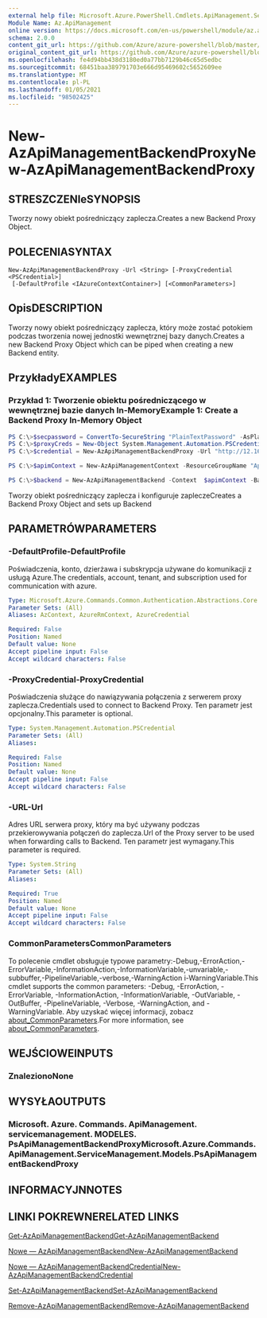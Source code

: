 ```yaml
---
external help file: Microsoft.Azure.PowerShell.Cmdlets.ApiManagement.ServiceManagement.dll-Help.xml
Module Name: Az.ApiManagement
online version: https://docs.microsoft.com/en-us/powershell/module/az.apimanagement/new-azapimanagementbackendproxy
schema: 2.0.0
content_git_url: https://github.com/Azure/azure-powershell/blob/master/src/ApiManagement/ApiManagement/help/New-AzApiManagementBackendProxy.md
original_content_git_url: https://github.com/Azure/azure-powershell/blob/master/src/ApiManagement/ApiManagement/help/New-AzApiManagementBackendProxy.md
ms.openlocfilehash: fe4d94bb438d3180ed0a77bb7129b46c65d5edbc
ms.sourcegitcommit: 68451baa389791703e666d95469602c5652609ee
ms.translationtype: MT
ms.contentlocale: pl-PL
ms.lasthandoff: 01/05/2021
ms.locfileid: "98502425"
---
```

# <span data-ttu-id="10553-101">New-AzApiManagementBackendProxy</span><span class="sxs-lookup"><span data-stu-id="10553-101">New-AzApiManagementBackendProxy</span></span>

## <span data-ttu-id="10553-102">STRESZCZENIe</span><span class="sxs-lookup"><span data-stu-id="10553-102">SYNOPSIS</span></span>
<span data-ttu-id="10553-103">Tworzy nowy obiekt pośredniczący zaplecza.</span><span class="sxs-lookup"><span data-stu-id="10553-103">Creates a new Backend Proxy Object.</span></span>

## <span data-ttu-id="10553-104">POLECENIA</span><span class="sxs-lookup"><span data-stu-id="10553-104">SYNTAX</span></span>

```
New-AzApiManagementBackendProxy -Url <String> [-ProxyCredential <PSCredential>]
 [-DefaultProfile <IAzureContextContainer>] [<CommonParameters>]
```

## <span data-ttu-id="10553-105">Opis</span><span class="sxs-lookup"><span data-stu-id="10553-105">DESCRIPTION</span></span>
<span data-ttu-id="10553-106">Tworzy nowy obiekt pośredniczący zaplecza, który może zostać potokiem podczas tworzenia nowej jednostki wewnętrznej bazy danych.</span><span class="sxs-lookup"><span data-stu-id="10553-106">Creates a new Backend Proxy Object which can be piped when creating a new Backend entity.</span></span>

## <span data-ttu-id="10553-107">Przykłady</span><span class="sxs-lookup"><span data-stu-id="10553-107">EXAMPLES</span></span>

### <span data-ttu-id="10553-108">Przykład 1: Tworzenie obiektu pośredniczącego w wewnętrznej bazie danych In-Memory</span><span class="sxs-lookup"><span data-stu-id="10553-108">Example 1: Create a Backend Proxy In-Memory Object</span></span>
```powershell
PS C:\>$secpassword = ConvertTo-SecureString "PlainTextPassword" -AsPlainText -Force
PS C:\>$proxyCreds = New-Object System.Management.Automation.PSCredential ("foo", $secpassword)
PS C:\>$credential = New-AzApiManagementBackendProxy -Url "http://12.168.1.1:8080" -ProxyCredential $proxyCreds

PS C:\>$apimContext = New-AzApiManagementContext -ResourceGroupName "Api-Default-WestUS" -ServiceName "contoso"

PS C:\>$backend = New-AzApiManagementBackend -Context  $apimContext -BackendId 123 -Url 'https://contoso.com/awesomeapi' -Protocol http -Title "first backend" -SkipCertificateChainValidation $true -Proxy $credential -Description "backend with proxy server"
```

<span data-ttu-id="10553-109">Tworzy obiekt pośredniczący zaplecza i konfiguruje zaplecze</span><span class="sxs-lookup"><span data-stu-id="10553-109">Creates a Backend Proxy Object and sets up Backend</span></span>

## <span data-ttu-id="10553-110">PARAMETRÓW</span><span class="sxs-lookup"><span data-stu-id="10553-110">PARAMETERS</span></span>

### <span data-ttu-id="10553-111">-DefaultProfile</span><span class="sxs-lookup"><span data-stu-id="10553-111">-DefaultProfile</span></span>
<span data-ttu-id="10553-112">Poświadczenia, konto, dzierżawa i subskrypcja używane do komunikacji z usługą Azure.</span><span class="sxs-lookup"><span data-stu-id="10553-112">The credentials, account, tenant, and subscription used for communication with azure.</span></span>

```yaml
Type: Microsoft.Azure.Commands.Common.Authentication.Abstractions.Core.IAzureContextContainer
Parameter Sets: (All)
Aliases: AzContext, AzureRmContext, AzureCredential

Required: False
Position: Named
Default value: None
Accept pipeline input: False
Accept wildcard characters: False
```

### <span data-ttu-id="10553-113">-ProxyCredential</span><span class="sxs-lookup"><span data-stu-id="10553-113">-ProxyCredential</span></span>
<span data-ttu-id="10553-114">Poświadczenia służące do nawiązywania połączenia z serwerem proxy zaplecza.</span><span class="sxs-lookup"><span data-stu-id="10553-114">Credentials used to connect to Backend Proxy.</span></span> <span data-ttu-id="10553-115">Ten parametr jest opcjonalny.</span><span class="sxs-lookup"><span data-stu-id="10553-115">This parameter is optional.</span></span>

```yaml
Type: System.Management.Automation.PSCredential
Parameter Sets: (All)
Aliases:

Required: False
Position: Named
Default value: None
Accept pipeline input: False
Accept wildcard characters: False
```

### <span data-ttu-id="10553-116">-URL</span><span class="sxs-lookup"><span data-stu-id="10553-116">-Url</span></span>
<span data-ttu-id="10553-117">Adres URL serwera proxy, który ma być używany podczas przekierowywania połączeń do zaplecza.</span><span class="sxs-lookup"><span data-stu-id="10553-117">Url of the Proxy server to be used when forwarding calls to Backend.</span></span>
<span data-ttu-id="10553-118">Ten parametr jest wymagany.</span><span class="sxs-lookup"><span data-stu-id="10553-118">This parameter is required.</span></span>

```yaml
Type: System.String
Parameter Sets: (All)
Aliases:

Required: True
Position: Named
Default value: None
Accept pipeline input: False
Accept wildcard characters: False
```

### <span data-ttu-id="10553-119">CommonParameters</span><span class="sxs-lookup"><span data-stu-id="10553-119">CommonParameters</span></span>
<span data-ttu-id="10553-120">To polecenie cmdlet obsługuje typowe parametry:-Debug,-ErrorAction,-ErrorVariable,-InformationAction,-InformationVariable,-unvariable,-subbuffer,-PipelineVariable,-verbose,-WarningAction i-WarningVariable.</span><span class="sxs-lookup"><span data-stu-id="10553-120">This cmdlet supports the common parameters: -Debug, -ErrorAction, -ErrorVariable, -InformationAction, -InformationVariable, -OutVariable, -OutBuffer, -PipelineVariable, -Verbose, -WarningAction, and -WarningVariable.</span></span> <span data-ttu-id="10553-121">Aby uzyskać więcej informacji, zobacz [about_CommonParameters](http://go.microsoft.com/fwlink/?LinkID=113216).</span><span class="sxs-lookup"><span data-stu-id="10553-121">For more information, see [about_CommonParameters](http://go.microsoft.com/fwlink/?LinkID=113216).</span></span>

## <span data-ttu-id="10553-122">WEJŚCIOWE</span><span class="sxs-lookup"><span data-stu-id="10553-122">INPUTS</span></span>

### <span data-ttu-id="10553-123">Znaleziono</span><span class="sxs-lookup"><span data-stu-id="10553-123">None</span></span>

## <span data-ttu-id="10553-124">WYSYŁA</span><span class="sxs-lookup"><span data-stu-id="10553-124">OUTPUTS</span></span>

### <span data-ttu-id="10553-125">Microsoft. Azure. Commands. ApiManagement. servicemanagement. MODELES. PsApiManagementBackendProxy</span><span class="sxs-lookup"><span data-stu-id="10553-125">Microsoft.Azure.Commands.ApiManagement.ServiceManagement.Models.PsApiManagementBackendProxy</span></span>

## <span data-ttu-id="10553-126">INFORMACYJN</span><span class="sxs-lookup"><span data-stu-id="10553-126">NOTES</span></span>

## <span data-ttu-id="10553-127">LINKI POKREWNE</span><span class="sxs-lookup"><span data-stu-id="10553-127">RELATED LINKS</span></span>

[<span data-ttu-id="10553-128">Get-AzApiManagementBackend</span><span class="sxs-lookup"><span data-stu-id="10553-128">Get-AzApiManagementBackend</span></span>](./Get-AzApiManagementBackend.md)

[<span data-ttu-id="10553-129">Nowe — AzApiManagementBackend</span><span class="sxs-lookup"><span data-stu-id="10553-129">New-AzApiManagementBackend</span></span>](./New-AzApiManagementBackend.md)

[<span data-ttu-id="10553-130">Nowe — AzApiManagementBackendCredential</span><span class="sxs-lookup"><span data-stu-id="10553-130">New-AzApiManagementBackendCredential</span></span>](./New-AzApiManagementBackendCredential.md)

[<span data-ttu-id="10553-131">Set-AzApiManagementBackend</span><span class="sxs-lookup"><span data-stu-id="10553-131">Set-AzApiManagementBackend</span></span>](./Set-AzApiManagementBackend.md)

[<span data-ttu-id="10553-132">Remove-AzApiManagementBackend</span><span class="sxs-lookup"><span data-stu-id="10553-132">Remove-AzApiManagementBackend</span></span>](./Remove-AzApiManagementBackend.md)
